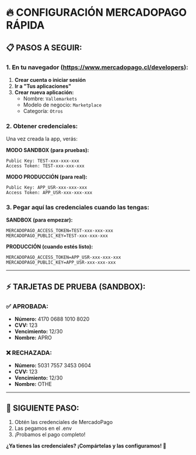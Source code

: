 # 🔥 CONFIGURACIÓN MERCADOPAGO RÁPIDA

## 📋 PASOS A SEGUIR:

### 1. En tu navegador (https://www.mercadopago.cl/developers):
1. **Crear cuenta o iniciar sesión**
2. **Ir a "Tus aplicaciones"**
3. **Crear nueva aplicación:**
   - Nombre: `Vallemarkets`
   - Modelo de negocio: `Marketplace`
   - Categoría: `Otros`

### 2. Obtener credenciales:
Una vez creada la app, verás:

**MODO SANDBOX (para pruebas):**
```
Public Key: TEST-xxx-xxx-xxx
Access Token: TEST-xxx-xxx-xxx
```

**MODO PRODUCCIÓN (para real):**
```
Public Key: APP_USR-xxx-xxx-xxx
Access Token: APP_USR-xxx-xxx-xxx
```

### 3. Pegar aquí las credenciales cuando las tengas:

**SANDBOX (para empezar):**
```env
MERCADOPAGO_ACCESS_TOKEN=TEST-xxx-xxx-xxx
MERCADOPAGO_PUBLIC_KEY=TEST-xxx-xxx-xxx
```

**PRODUCCIÓN (cuando estés listo):**
```env
MERCADOPAGO_ACCESS_TOKEN=APP_USR-xxx-xxx-xxx
MERCADOPAGO_PUBLIC_KEY=APP_USR-xxx-xxx-xxx
```

---

## ⚡ TARJETAS DE PRUEBA (SANDBOX):

### ✅ APROBADA:
- **Número:** 4170 0688 1010 8020
- **CVV:** 123
- **Vencimiento:** 12/30
- **Nombre:** APRO

### ❌ RECHAZADA:
- **Número:** 5031 7557 3453 0604
- **CVV:** 123
- **Vencimiento:** 12/30
- **Nombre:** OTHE

---

## 🎯 SIGUIENTE PASO:
1. Obtén las credenciales de MercadoPago
2. Las pegamos en el .env
3. ¡Probamos el pago completo!

**¿Ya tienes las credenciales? ¡Compártelas y las configuramos! 🚀**
